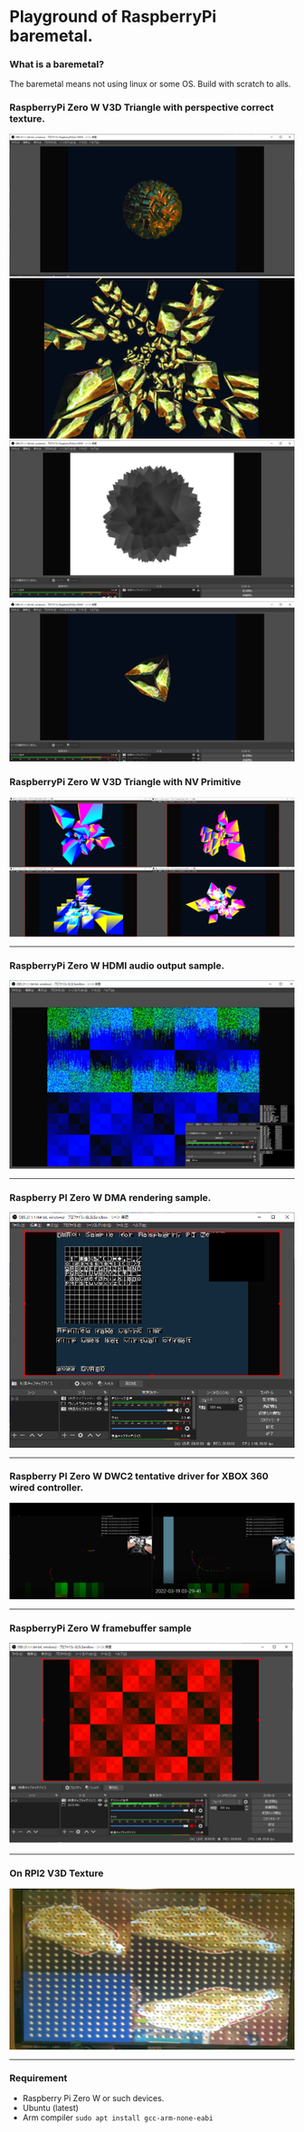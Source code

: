 # Playground of RaspberryPi baremetal.

### What is a baremetal?

The baremetal means not using linux or some OS.
Build with scratch to alls.


### RaspberryPi Zero W V3D Triangle with perspective correct texture.
![picture](https://github.com/kumaashi/RaspberryPI/blob/master/image/rpizero_v3d_tex_06_02_moya.png "Raspberry Pi Zero W V3D texture demo 2")
![picture](https://github.com/kumaashi/RaspberryPI/blob/master/image/rpizero_v3d_tex_06_02.png "Raspberry Pi Zero W V3D texture demo 2")
![picture](https://github.com/kumaashi/RaspberryPI/blob/master/image/rpizero_v3d_tex_06_02_depth.png "Raspberry Pi Zero W V3D texture demo 2")
![picture](https://github.com/kumaashi/RaspberryPI/blob/master/image/rpizero_v3d_tex_06.png "Raspberry Pi Zero W V3D texture demo")

### RaspberryPi Zero W V3D Triangle with NV Primitive
![picture](https://github.com/kumaashi/RaspberryPI/blob/master/image/rpizero_v3d_04.png "Raspberry Pi Zero W V3D Demo")

----
### RaspberryPi Zero W HDMI audio output sample.
![picture](https://github.com/kumaashi/RaspberryPI/blob/master/image/rpizero_hdmi_audio02.png "RPIZERO w HDMI audio sample")

----
### Raspberry PI Zero W DMA rendering sample.
![picture](https://github.com/kumaashi/RaspberryPI/blob/master/image/rpizero_dma01.png "RPIZERO W DMA rendering sample")

----
### Raspberry PI Zero W DWC2 tentative driver for XBOX 360 wired controller.
![picture](https://github.com/kumaashi/RaspberryPI/blob/master/image/dwc2_usb03.png "RPIZERO w USB03 sample")

----
### RaspberryPi Zero W framebuffer sample
![picture](https://github.com/kumaashi/RaspberryPI/blob/master/image/rpizero_framebuffer.png "RPIZERO w framebuffer sample")

----
### On RPI2 V3D Texture 
![picture](https://github.com/kumaashi/RaspberryPI/blob/master/image/test0.jpg "nan picture")

----

### Requirement

- Raspberry Pi Zero W or such devices.
- Ubuntu (latest)
- Arm compiler `sudo apt install gcc-arm-none-eabi`


